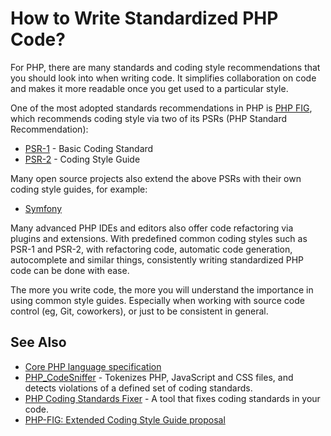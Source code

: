 # How to Write Standardized PHP Code?

For PHP, there are many standards and coding style recommendations that you
should look into when writing code. It simplifies collaboration on code and
makes it more readable once you get used to a particular style.

One of the most adopted standards recommendations in PHP is
[PHP FIG](http://php-fig.org), which recommends coding style via two of its
PSRs (PHP Standard Recommendation):

* [PSR-1](http://www.php-fig.org/psr/psr-1/) - Basic Coding Standard
* [PSR-2](http://www.php-fig.org/psr/psr-2/) - Coding Style Guide

Many open source projects also extend the above PSRs with their own coding
style guides, for example:

* [Symfony](http://symfony.com/doc/current/contributing/code/standards.html)

Many advanced PHP IDEs and editors also offer code refactoring via plugins and
extensions. With predefined common coding styles such as PSR-1 and PSR-2, with
refactoring code, automatic code generation, autocomplete and similar things,
consistently writing standardized PHP code can be done with ease.

The more you write code, the more you will understand the importance in using
common style guides. Especially when working with source code control (eg, Git,
coworkers), or just to be consistent in general.

## See Also

* [Core PHP language specification](https://github.com/php/php-langspec)
* [PHP_CodeSniffer](https://github.com/squizlabs/PHP_CodeSniffer) - Tokenizes
  PHP, JavaScript and CSS files, and detects violations of a defined set of
  coding standards.
* [PHP Coding Standards Fixer](https://github.com/FriendsOfPHP/PHP-CS-Fixer) -
  A tool that fixes coding standards in your code.
* [PHP-FIG: Extended Coding Style Guide proposal](https://github.com/php-fig/fig-standards/blob/master/proposed/extended-coding-style-guide.md)
